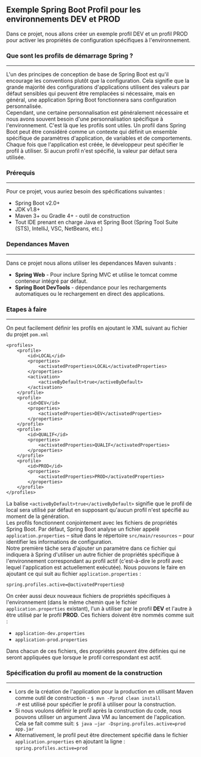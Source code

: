 ## Exemple Spring Boot Profil pour les environnements DEV et PROD
Dans ce projet, nous allons créer un exemple profil DEV et un profil PROD pour activer les propriétés de configuration spécifiques à l'environnement.

### Que sont les profils de démarrage Spring ?
---
L'un des principes de conception de base de Spring Boot est qu'il encourage les conventions plutôt que la configuration. 
Cela signifie que la grande majorité des configurations d'applications utilisent des valeurs par défaut sensibles 
qui peuvent être remplacées si nécessaire, mais en général, une application Spring Boot fonctionnera sans configuration personnalisée.
<br/>
Cependant, une certaine personnalisation est généralement nécessaire et nous avons souvent 
besoin d'une personnalisation spécifique à l'environnement. C'est là que les profils sont utiles. 
Un profil dans Spring Boot peut être considéré comme un contexte qui définit un ensemble spécifique 
de paramètres d'application, de variables et de comportements. Chaque fois que l'application est créée, 
le développeur peut spécifier le profil à utiliser. Si aucun profil n'est spécifié, la valeur par défaut sera utilisée.

### Prérequis
---
Pour ce projet, vous auriez besoin des spécifications suivantes :<br/>
- Spring Boot v2.0+
- JDK v1.8+
- Maven 3+ ou Gradle 4+ - outil de construction
- Tout IDE prenant en charge Java et Spring Boot (Spring Tool Suite (STS), IntelliJ, VSC, NetBeans, etc.)

### Dependances Maven
---
Dans ce projet nous allons utiliser les dependances Maven suivants :<br/>
- **Spring Web** - Pour inclure Spring MVC et utilise le tomcat comme conteneur intégré par défaut.
- **Spring Boot DevTools** - dépendance pour les rechargements automatiques ou le rechargement en direct des applications.

### Etapes à faire
---
On peut facilement définir les profils en ajoutant le XML suivant au fichier du projet `pom.xml`
```
<profiles>
	<profile>
		<id>LOCAL</id>
		<properties>
			<activatedProperties>LOCAL</activatedProperties>
		</properties>
		<activation>
			<activeByDefault>true</activeByDefault>
		</activation>
	</profile>
	<profile>
		<id>DEV</id>
		<properties>
			<activatedProperties>DEV</activatedProperties>
		</properties>
	</profile>
	<profile>
		<id>QUALIF</id>
		<properties>
			<activatedProperties>QUALIF</activatedProperties>
		</properties>
	</profile>
	<profile>
		<id>PROD</id>
		<properties>
			<activatedProperties>PROD</activatedProperties>
		</properties>
	</profile>
</profiles>
```
La balise `<activeByDefault>true</activeByDefault>` signifie que le profil de local sera utilisé 
par défaut en supposant qu'aucun profil n'est spécifié au moment de la génération.
<br/>
Les profils fonctionnent conjointement avec les fichiers de propriétés Spring Boot. Par défaut, 
Spring Boot analyse un fichier appelé `application.properties` – situé dans le répertoire `src/main/resources` – 
pour identifier les informations de configuration.
<br/>
Notre première tâche sera d'ajouter un paramètre dans ce fichier qui indiquera à Spring d'utiliser 
un autre fichier de propriétés spécifique à l'environnement correspondant au profil actif 
(c'est-à-dire le profil avec lequel l'application est actuellement exécutée). 
Nous pouvons le faire en ajoutant ce qui suit au fichier `application.properties` : 

`spring.profiles.active=@activatedProperties@` <br/>

On créer aussi deux nouveaux fichiers de propriétés spécifiques à l'environnement 
(dans le même chemin que le fichier `application.properties` existant), l'un à utiliser par le profil **DEV**
et l'autre à être utilisé par le profil **PROD**. Ces fichiers doivent être nommés comme suit :<br/>
* `application-dev.properties`
* `application-prod.properties`

Dans chacun de ces fichiers, des propriétés peuvent être définies qui ne seront appliquées que lorsque le profil correspondant est actif.

### Spécification du profil au moment de la construction
---
* Lors de la création de l'application pour la production en utilisant Maven comme outil de construction - `$ mvn -Pprod clean install`<br/>
`-P` est utilisé pour spécifier le profil à utiliser pour la construction.
* Si nous voulons définir le profil après la construction du code, nous pouvons utiliser un argument Java VM au lancement de l'application. Cela se fait comme suit: `$ java –jar -Dspring.profiles.active=prod app.jar`
* Alternativement, le profil peut être directement spécifié dans le fichier `application.properties` en ajoutant la ligne : `spring.profiles.active=prod`
